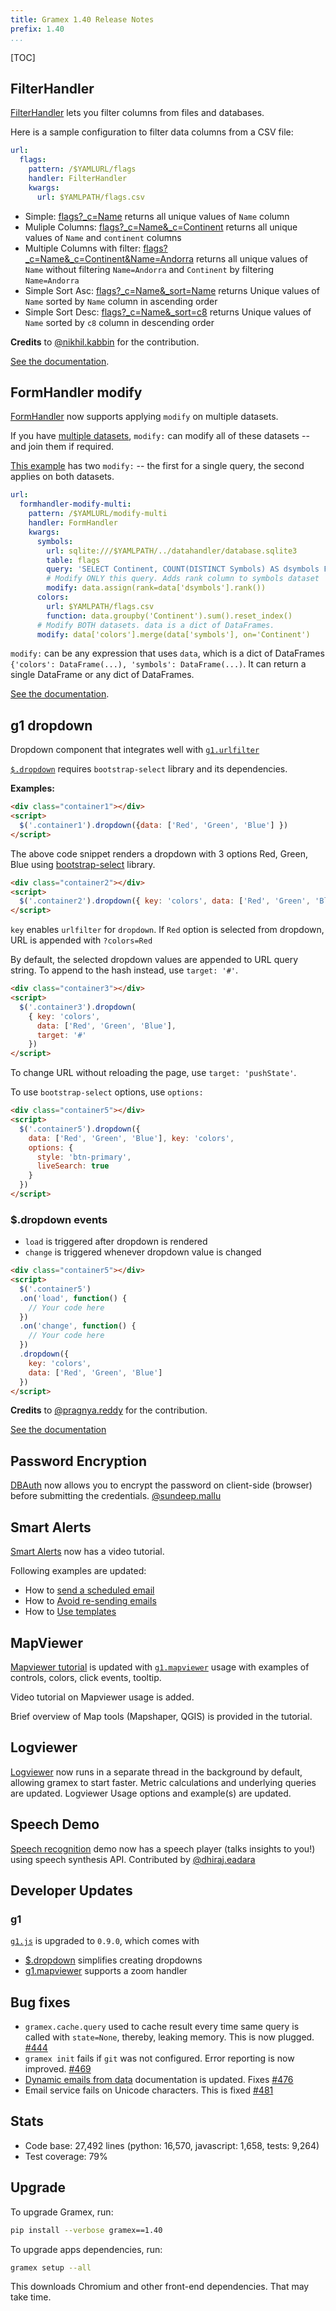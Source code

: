```yaml
---
title: Gramex 1.40 Release Notes
prefix: 1.40
...
```


[TOC]

## FilterHandler

[FilterHandler](../../filterhandler/) lets you filter columns from files and databases.

Here is a sample configuration to filter data columns from a CSV file:

```yaml
url:
  flags:
    pattern: /$YAMLURL/flags
    handler: FilterHandler
    kwargs:
      url: $YAMLPATH/flags.csv
```

- Simple: [flags?_c=Name](../../filterhandler/flags?_c=Name)
returns all unique values of `Name` column
- Muliple Columns: [flags?_c=Name&_c=Continent](../../filterhandler/flags?_c=Name&_c=Continent)
returns all unique values of `Name` and `continent` columns
- Multiple Columns with filter: [flags?_c=Name&_c=Continent&Name=Andorra](../../filterhandler/flags?_c=Name&_c=Continent&Name=Andorra)
returns all unique values of `Name` without filtering `Name=Andorra` and `Continent` by filtering `Name=Andorra`
- Simple Sort Asc: [flags?_c=Name&_sort=Name](../../filterhandler/flags?_c=Name&_sort=Name)
returns Unique values of `Name` sorted by `Name` column in ascending order
- Simple Sort Desc: [flags?_c=Name&_sort=c8](../../filterhandler/flags?_c=Name&_sort=-c8)
returns Unique values of `Name` sorted by `c8` column in descending order

**Credits** to [@nikhil.kabbin](https://code.gramener.com/nikhil.kabbin) for the contribution.

[See the documentation](../../filterhandler/).

## FormHandler modify

[FormHandler](../../formhandler/#formhandler-modify) now supports applying `modify` on multiple datasets.

If you have [multiple datasets](../../formhandler/#formhandler-multiple-datasets),
`modify:` can modify all of these datasets -- and join them if required.

[This example](../../formhandler/modify-multi?_format=html) has two `modify:` --
the first for a single query, the second applies on both datasets.

```yaml
url:
  formhandler-modify-multi:
    pattern: /$YAMLURL/modify-multi
    handler: FormHandler
    kwargs:
      symbols:
        url: sqlite:///$YAMLPATH/../datahandler/database.sqlite3
        table: flags
        query: 'SELECT Continent, COUNT(DISTINCT Symbols) AS dsymbols FROM flags GROUP BY Continent'
        # Modify ONLY this query. Adds rank column to symbols dataset
        modify: data.assign(rank=data['dsymbols'].rank())
      colors:
        url: $YAMLPATH/flags.csv
        function: data.groupby('Continent').sum().reset_index()
      # Modify BOTH datasets. data is a dict of DataFrames.
      modify: data['colors'].merge(data['symbols'], on='Continent')
```

`modify:` can be any expression that uses `data`, which is a dict of DataFrames
`{'colors': DataFrame(...), 'symbols': DataFrame(...)`. It can return a single
DataFrame or any dict of DataFrames.

[See the documentation](../../formhandler/#formhandler-modify).

## g1 dropdown

Dropdown component that integrates well with [`g1.urlfilter`](https://code.gramener.com/cto/g1#urlfilter)

[`$.dropdown`][g1dropdown] requires `bootstrap-select` library and its dependencies.

**Examples:**

```html
<div class="container1"></div>
<script>
  $('.container1').dropdown({data: ['Red', 'Green', 'Blue'] })
</script>
```
The above code snippet renders a dropdown with 3 options Red, Green, Blue using
[bootstrap-select](https://silviomoreto.github.io/bootstrap-select/examples/) library.

```html
<div class="container2"></div>
<script>
  $('.container2').dropdown({ key: 'colors', data: ['Red', 'Green', 'Blue'] })
</script>
```

`key` enables `urlfilter` for `dropdown`. If `Red` option is selected from dropdown,
URL is appended with `?colors=Red`

By default, the selected dropdown values are appended to URL query string.
To append to the hash instead, use `target: '#'`.

```html
<div class="container3"></div>
<script>
  $('.container3').dropdown(
    { key: 'colors',
      data: ['Red', 'Green', 'Blue'],
      target: '#'
    })
</script>
```

To change URL without reloading the page, use `target: 'pushState'`.

To use `bootstrap-select` options, use `options:`

```html
<div class="container5"></div>
<script>
  $('.container5').dropdown({
    data: ['Red', 'Green', 'Blue'], key: 'colors',
    options: {
      style: 'btn-primary',
      liveSearch: true
    }
  })
</script>
```

### $.dropdown events
- `load` is triggered after dropdown is rendered
- `change` is triggered whenever dropdown value is changed

```html
<div class="container5"></div>
<script>
  $('.container5')
  .on('load', function() {
    // Your code here
  })
  .on('change', function() {
    // Your code here
  })
  .dropdown({
    key: 'colors',
    data: ['Red', 'Green', 'Blue']
  })
</script>

```

**Credits** to [@pragnya.reddy](https://code.gramener.com/pragnya.reddy) for the contribution.

[See the documentation][g1dropdown]

## Password Encryption

[DBAuth](../../auth/#database-auth) now allows you to encrypt the password on
client-side (browser) before submitting the credentials. [@sundeep.mallu](https://code.gramener.com/sundeep.mallu)

## Smart Alerts

[Smart Alerts](../../alerts/) now has a video tutorial.

Following examples are updated:

- How to [send a scheduled email](../../alert/#send-a-scheduled-email)
- How to [Avoid re-sending emails](../../alert/#avoid-re-sending-emails)
- How to [Use templates](../../alert/#use-templates)

## MapViewer

[Mapviewer tutorial](../../mapviewer/) is updated with
[`g1.mapviewer`][g1mapviewer] usage with examples
of controls, colors, click events, tooltip.

Video tutorial on Mapviewer usage is added.

Brief overview of Map tools (Mapshaper, QGIS) is provided in the tutorial.

## Logviewer

[Logviewer](../../logviewer/) now runs in a separate thread in the background by default,
allowing gramex to start faster. Metric calculations and underlying queries are updated.
Logviewer Usage options and example(s) are updated.

## Speech Demo

[Speech recognition](../../speech/) demo now has a speech player (talks insights to you!) using  speech synthesis API. Contributed by [@dhiraj.eadara](https://code.gramener.com/dhiraj.eadara)

## Developer Updates

### g1

[`g1.js`](https://code.gramener.com/cto/g1) is upgraded to `0.9.0`, which comes with

- [$.dropdown][g1dropdown] simplifies creating dropdowns
- [g1.mapviewer][g1mapviewer] supports a zoom handler

## Bug fixes

- `gramex.cache.query` used to cache result every time same query is called with `state=None`,
thereby, leaking memory. This is now plugged. [#444](https://code.gramener.com/cto/gramex/issues/444)
- `gramex init` fails if `git` was not configured. Error reporting is now improved.
[#469](https://code.gramener.com/cto/gramex/issues/469)
- [Dynamic emails from data](../../alert/#dynamic-emails-from-data) documentation is updated.
Fixes [#476](https://code.gramener.com/cto/gramex/issues/476)
- Email service fails on Unicode characters. This is fixed [#481](https://code.gramener.com/cto/gramex/issues/481)

## Stats

- Code base: 27,492 lines (python: 16,570, javascript: 1,658, tests: 9,264)
- Test coverage: 79%

## Upgrade

To upgrade Gramex, run:

```bash
pip install --verbose gramex==1.40
```

To upgrade apps dependencies, run:

```bash
gramex setup --all
```

This downloads Chromium and other front-end dependencies. That may take time.

[g1mapviewer]: https://code.gramener.com/cto/g1#g1-mapviewer
[g1dropdown]: https://code.gramener.com/cto/g1#dropdown